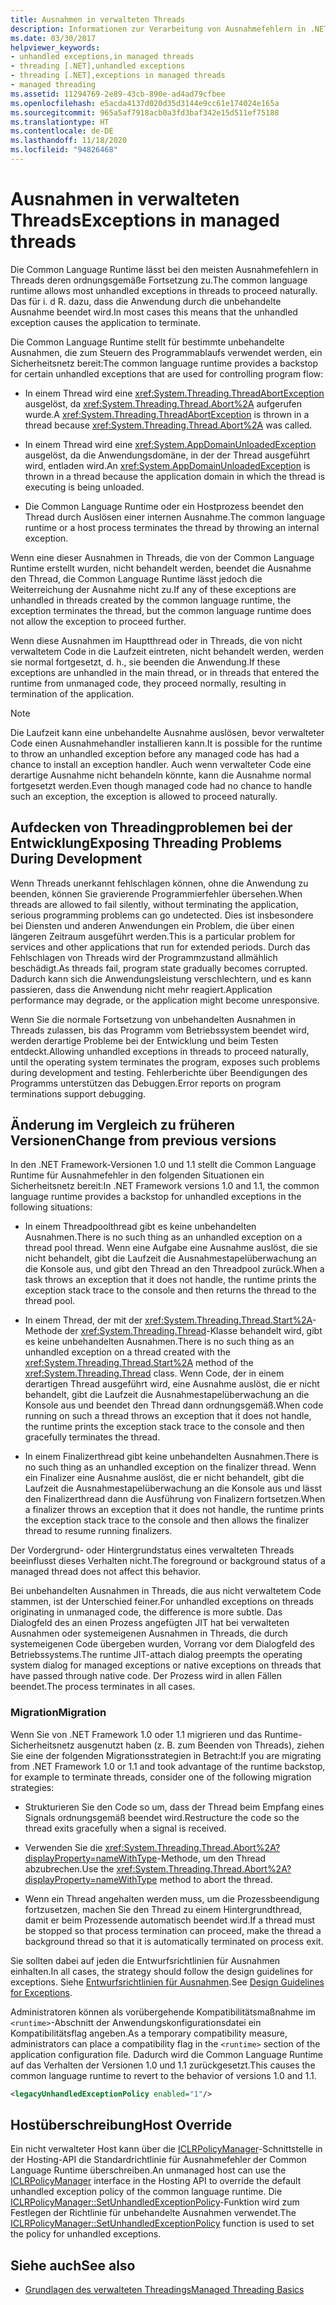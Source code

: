 ```yaml
---
title: Ausnahmen in verwalteten Threads
description: Informationen zur Verarbeitung von Ausnahmefehlern in .NET Die meisten Ausnahmefehler in Threads werden ordnungsgemäß fortgesetzt und führen zu einem Anwendungsabbruch.
ms.date: 03/30/2017
helpviewer_keywords:
- unhandled exceptions,in managed threads
- threading [.NET],unhandled exceptions
- threading [.NET],exceptions in managed threads
- managed threading
ms.assetid: 11294769-2e89-43cb-890e-ad4ad79cfbee
ms.openlocfilehash: e5acda4137d020d35d3144e9cc61e174024e165a
ms.sourcegitcommit: 965a5af7918acb0a3fd3baf342e15d511ef75188
ms.translationtype: HT
ms.contentlocale: de-DE
ms.lasthandoff: 11/18/2020
ms.locfileid: "94826468"
---
```

# <a name="exceptions-in-managed-threads"></a><span data-ttu-id="2f2ae-104">Ausnahmen in verwalteten Threads</span><span class="sxs-lookup"><span data-stu-id="2f2ae-104">Exceptions in managed threads</span></span>

<span data-ttu-id="2f2ae-105">Die Common Language Runtime lässt bei den meisten Ausnahmefehlern in Threads deren ordnungsgemäße Fortsetzung zu.</span><span class="sxs-lookup"><span data-stu-id="2f2ae-105">The common language runtime allows most unhandled exceptions in threads to proceed naturally.</span></span> <span data-ttu-id="2f2ae-106">Das für i. d R. dazu, dass die Anwendung durch die unbehandelte Ausnahme beendet wird.</span><span class="sxs-lookup"><span data-stu-id="2f2ae-106">In most cases this means that the unhandled exception causes the application to terminate.</span></span>
  
<span data-ttu-id="2f2ae-107">Die Common Language Runtime stellt für bestimmte unbehandelte Ausnahmen, die zum Steuern des Programmablaufs verwendet werden, ein Sicherheitsnetz bereit:</span><span class="sxs-lookup"><span data-stu-id="2f2ae-107">The common language runtime provides a backstop for certain unhandled exceptions that are used for controlling program flow:</span></span>  
  
- <span data-ttu-id="2f2ae-108">In einem Thread wird eine <xref:System.Threading.ThreadAbortException> ausgelöst, da <xref:System.Threading.Thread.Abort%2A> aufgerufen wurde.</span><span class="sxs-lookup"><span data-stu-id="2f2ae-108">A <xref:System.Threading.ThreadAbortException> is thrown in a thread because <xref:System.Threading.Thread.Abort%2A> was called.</span></span>  
  
- <span data-ttu-id="2f2ae-109">In einem Thread wird eine <xref:System.AppDomainUnloadedException> ausgelöst, da die Anwendungsdomäne, in der der Thread ausgeführt wird, entladen wird.</span><span class="sxs-lookup"><span data-stu-id="2f2ae-109">An <xref:System.AppDomainUnloadedException> is thrown in a thread because the application domain in which the thread is executing is being unloaded.</span></span>  
  
- <span data-ttu-id="2f2ae-110">Die Common Language Runtime oder ein Hostprozess beendet den Thread durch Auslösen einer internen Ausnahme.</span><span class="sxs-lookup"><span data-stu-id="2f2ae-110">The common language runtime or a host process terminates the thread by throwing an internal exception.</span></span>  
  
 <span data-ttu-id="2f2ae-111">Wenn eine dieser Ausnahmen in Threads, die von der Common Language Runtime erstellt wurden, nicht behandelt werden, beendet die Ausnahme den Thread, die Common Language Runtime lässt jedoch die Weiterreichung der Ausnahme nicht zu.</span><span class="sxs-lookup"><span data-stu-id="2f2ae-111">If any of these exceptions are unhandled in threads created by the common language runtime, the exception terminates the thread, but the common language runtime does not allow the exception to proceed further.</span></span>  
  
 <span data-ttu-id="2f2ae-112">Wenn diese Ausnahmen im Hauptthread oder in Threads, die von nicht verwaltetem Code in die Laufzeit eintreten, nicht behandelt werden, werden sie normal fortgesetzt, d. h., sie beenden die Anwendung.</span><span class="sxs-lookup"><span data-stu-id="2f2ae-112">If these exceptions are unhandled in the main thread, or in threads that entered the runtime from unmanaged code, they proceed normally, resulting in termination of the application.</span></span>  
  
> [!NOTE]
> <span data-ttu-id="2f2ae-113">Die Laufzeit kann eine unbehandelte Ausnahme auslösen, bevor verwalteter Code einen Ausnahmehandler installieren kann.</span><span class="sxs-lookup"><span data-stu-id="2f2ae-113">It is possible for the runtime to throw an unhandled exception before any managed code has had a chance to install an exception handler.</span></span> <span data-ttu-id="2f2ae-114">Auch wenn verwalteter Code eine derartige Ausnahme nicht behandeln könnte, kann die Ausnahme normal fortgesetzt werden.</span><span class="sxs-lookup"><span data-stu-id="2f2ae-114">Even though managed code had no chance to handle such an exception, the exception is allowed to proceed naturally.</span></span>  
  
## <a name="exposing-threading-problems-during-development"></a><span data-ttu-id="2f2ae-115">Aufdecken von Threadingproblemen bei der Entwicklung</span><span class="sxs-lookup"><span data-stu-id="2f2ae-115">Exposing Threading Problems During Development</span></span>  
 <span data-ttu-id="2f2ae-116">Wenn Threads unerkannt fehlschlagen können, ohne die Anwendung zu beenden, können Sie gravierende Programmierfehler übersehen.</span><span class="sxs-lookup"><span data-stu-id="2f2ae-116">When threads are allowed to fail silently, without terminating the application, serious programming problems can go undetected.</span></span> <span data-ttu-id="2f2ae-117">Dies ist insbesondere bei Diensten und anderen Anwendungen ein Problem, die über einen längeren Zeitraum ausgeführt werden.</span><span class="sxs-lookup"><span data-stu-id="2f2ae-117">This is a particular problem for services and other applications that run for extended periods.</span></span> <span data-ttu-id="2f2ae-118">Durch das Fehlschlagen von Threads wird der Programmzustand allmählich beschädigt.</span><span class="sxs-lookup"><span data-stu-id="2f2ae-118">As threads fail, program state gradually becomes corrupted.</span></span> <span data-ttu-id="2f2ae-119">Dadurch kann sich die Anwendungsleistung verschlechtern, und es kann passieren, dass die Anwendung nicht mehr reagiert.</span><span class="sxs-lookup"><span data-stu-id="2f2ae-119">Application performance may degrade, or the application might become unresponsive.</span></span>  
  
 <span data-ttu-id="2f2ae-120">Wenn Sie die normale Fortsetzung von unbehandelten Ausnahmen in Threads zulassen, bis das Programm vom Betriebssystem beendet wird, werden derartige Probleme bei der Entwicklung und beim Testen entdeckt.</span><span class="sxs-lookup"><span data-stu-id="2f2ae-120">Allowing unhandled exceptions in threads to proceed naturally, until the operating system terminates the program, exposes such problems during development and testing.</span></span> <span data-ttu-id="2f2ae-121">Fehlerberichte über Beendigungen des Programms unterstützen das Debuggen.</span><span class="sxs-lookup"><span data-stu-id="2f2ae-121">Error reports on program terminations support debugging.</span></span>  
  
## <a name="change-from-previous-versions"></a><span data-ttu-id="2f2ae-122">Änderung im Vergleich zu früheren Versionen</span><span class="sxs-lookup"><span data-stu-id="2f2ae-122">Change from previous versions</span></span>

<span data-ttu-id="2f2ae-123">In den .NET Framework-Versionen 1.0 und 1.1 stellt die Common Language Runtime für Ausnahmefehler in den folgenden Situationen ein Sicherheitsnetz bereit:</span><span class="sxs-lookup"><span data-stu-id="2f2ae-123">In .NET Framework versions 1.0 and 1.1, the common language runtime provides a backstop for unhandled exceptions in the following situations:</span></span>  
  
- <span data-ttu-id="2f2ae-124">In einem Threadpoolthread gibt es keine unbehandelten Ausnahmen.</span><span class="sxs-lookup"><span data-stu-id="2f2ae-124">There is no such thing as an unhandled exception on a thread pool thread.</span></span> <span data-ttu-id="2f2ae-125">Wenn eine Aufgabe eine Ausnahme auslöst, die sie nicht behandelt, gibt die Laufzeit die Ausnahmestapelüberwachung an die Konsole aus, und gibt den Thread an den Threadpool zurück.</span><span class="sxs-lookup"><span data-stu-id="2f2ae-125">When a task throws an exception that it does not handle, the runtime prints the exception stack trace to the console and then returns the thread to the thread pool.</span></span>  
  
- <span data-ttu-id="2f2ae-126">In einem Thread, der mit der <xref:System.Threading.Thread.Start%2A>-Methode der <xref:System.Threading.Thread>-Klasse behandelt wird, gibt es keine unbehandelten Ausnahmen.</span><span class="sxs-lookup"><span data-stu-id="2f2ae-126">There is no such thing as an unhandled exception on a thread created with the <xref:System.Threading.Thread.Start%2A> method of the <xref:System.Threading.Thread> class.</span></span> <span data-ttu-id="2f2ae-127">Wenn Code, der in einem derartigen Thread ausgeführt wird, eine Ausnahme auslöst, die er nicht behandelt, gibt die Laufzeit die Ausnahmestapelüberwachung an die Konsole aus und beendet den Thread dann ordnungsgemäß.</span><span class="sxs-lookup"><span data-stu-id="2f2ae-127">When code running on such a thread throws an exception that it does not handle, the runtime prints the exception stack trace to the console and then gracefully terminates the thread.</span></span>  
  
- <span data-ttu-id="2f2ae-128">In einem Finalizerthread gibt keine unbehandelten Ausnahmen.</span><span class="sxs-lookup"><span data-stu-id="2f2ae-128">There is no such thing as an unhandled exception on the finalizer thread.</span></span> <span data-ttu-id="2f2ae-129">Wenn ein Finalizer eine Ausnahme auslöst, die er nicht behandelt, gibt die Laufzeit die Ausnahmestapelüberwachung an die Konsole aus und lässt den Finalizerthread dann die Ausführung von Finalizern fortsetzen.</span><span class="sxs-lookup"><span data-stu-id="2f2ae-129">When a finalizer throws an exception that it does not handle, the runtime prints the exception stack trace to the console and then allows the finalizer thread to resume running finalizers.</span></span>  
  
 <span data-ttu-id="2f2ae-130">Der Vordergrund- oder Hintergrundstatus eines verwalteten Threads beeinflusst dieses Verhalten nicht.</span><span class="sxs-lookup"><span data-stu-id="2f2ae-130">The foreground or background status of a managed thread does not affect this behavior.</span></span>  
  
 <span data-ttu-id="2f2ae-131">Bei unbehandelten Ausnahmen in Threads, die aus nicht verwaltetem Code stammen, ist der Unterschied feiner.</span><span class="sxs-lookup"><span data-stu-id="2f2ae-131">For unhandled exceptions on threads originating in unmanaged code, the difference is more subtle.</span></span> <span data-ttu-id="2f2ae-132">Das Dialogfeld des an einen Prozess angefügten JIT hat bei verwalteten Ausnahmen oder systemeigenen Ausnahmen in Threads, die durch systemeigenen Code übergeben wurden, Vorrang vor dem Dialogfeld des Betriebssystems.</span><span class="sxs-lookup"><span data-stu-id="2f2ae-132">The runtime JIT-attach dialog preempts the operating system dialog for managed exceptions or native exceptions on threads that have passed through native code.</span></span> <span data-ttu-id="2f2ae-133">Der Prozess wird in allen Fällen beendet.</span><span class="sxs-lookup"><span data-stu-id="2f2ae-133">The process terminates in all cases.</span></span>

### <a name="migration"></a><span data-ttu-id="2f2ae-134">Migration</span><span class="sxs-lookup"><span data-stu-id="2f2ae-134">Migration</span></span>

<span data-ttu-id="2f2ae-135">Wenn Sie von .NET Framework 1.0 oder 1.1 migrieren und das Runtime-Sicherheitsnetz ausgenutzt haben (z. B. zum Beenden von Threads), ziehen Sie eine der folgenden Migrationsstrategien in Betracht:</span><span class="sxs-lookup"><span data-stu-id="2f2ae-135">If you are migrating from .NET Framework 1.0 or 1.1 and took advantage of the runtime backstop, for example to terminate threads, consider one of the following migration strategies:</span></span>  
  
- <span data-ttu-id="2f2ae-136">Strukturieren Sie den Code so um, dass der Thread beim Empfang eines Signals ordnungsgemäß beendet wird.</span><span class="sxs-lookup"><span data-stu-id="2f2ae-136">Restructure the code so the thread exits gracefully when a signal is received.</span></span>  
  
- <span data-ttu-id="2f2ae-137">Verwenden Sie die <xref:System.Threading.Thread.Abort%2A?displayProperty=nameWithType>-Methode, um den Thread abzubrechen.</span><span class="sxs-lookup"><span data-stu-id="2f2ae-137">Use the <xref:System.Threading.Thread.Abort%2A?displayProperty=nameWithType> method to abort the thread.</span></span>  
  
- <span data-ttu-id="2f2ae-138">Wenn ein Thread angehalten werden muss, um die Prozessbeendigung fortzusetzen, machen Sie den Thread zu einem Hintergrundthread, damit er beim Prozessende automatisch beendet wird.</span><span class="sxs-lookup"><span data-stu-id="2f2ae-138">If a thread must be stopped so that process termination can proceed, make the thread a background thread so that it is automatically terminated on process exit.</span></span>  
  
<span data-ttu-id="2f2ae-139">Sie sollten dabei auf jeden die Entwurfsrichtlinien für Ausnahmen einhalten.</span><span class="sxs-lookup"><span data-stu-id="2f2ae-139">In all cases, the strategy should follow the design guidelines for exceptions.</span></span> <span data-ttu-id="2f2ae-140">Siehe [Entwurfsrichtlinien für Ausnahmen](../design-guidelines/exceptions.md).</span><span class="sxs-lookup"><span data-stu-id="2f2ae-140">See [Design Guidelines for Exceptions](../design-guidelines/exceptions.md).</span></span>  
  
<span data-ttu-id="2f2ae-141">Administratoren können als vorübergehende Kompatibilitätsmaßnahme im `<runtime>`-Abschnitt der Anwendungskonfigurationsdatei ein Kompatibilitätsflag angeben.</span><span class="sxs-lookup"><span data-stu-id="2f2ae-141">As a temporary compatibility measure, administrators can place a compatibility flag in the `<runtime>` section of the application configuration file.</span></span> <span data-ttu-id="2f2ae-142">Dadurch wird die Common Language Runtime auf das Verhalten der Versionen 1.0 und 1.1 zurückgesetzt.</span><span class="sxs-lookup"><span data-stu-id="2f2ae-142">This causes the common language runtime to revert to the behavior of versions 1.0 and 1.1.</span></span>  
  
```xml  
<legacyUnhandledExceptionPolicy enabled="1"/>  
```  
  
## <a name="host-override"></a><span data-ttu-id="2f2ae-143">Hostüberschreibung</span><span class="sxs-lookup"><span data-stu-id="2f2ae-143">Host Override</span></span>

<span data-ttu-id="2f2ae-144">Ein nicht verwalteter Host kann über die [ICLRPolicyManager](../../framework/unmanaged-api/hosting/iclrpolicymanager-interface.md)-Schnittstelle in der Hosting-API die Standardrichtlinie für Ausnahmefehler der Common Language Runtime überschreiben.</span><span class="sxs-lookup"><span data-stu-id="2f2ae-144">An unmanaged host can use the [ICLRPolicyManager](../../framework/unmanaged-api/hosting/iclrpolicymanager-interface.md) interface in the Hosting API to override the default unhandled exception policy of the common language runtime.</span></span> <span data-ttu-id="2f2ae-145">Die [ICLRPolicyManager::SetUnhandledExceptionPolicy](../../framework/unmanaged-api/hosting/iclrpolicymanager-setunhandledexceptionpolicy-method.md)-Funktion wird zum Festlegen der Richtlinie für unbehandelte Ausnahmen verwendet.</span><span class="sxs-lookup"><span data-stu-id="2f2ae-145">The [ICLRPolicyManager::SetUnhandledExceptionPolicy](../../framework/unmanaged-api/hosting/iclrpolicymanager-setunhandledexceptionpolicy-method.md) function is used to set the policy for unhandled exceptions.</span></span>  
  
## <a name="see-also"></a><span data-ttu-id="2f2ae-146">Siehe auch</span><span class="sxs-lookup"><span data-stu-id="2f2ae-146">See also</span></span>

- [<span data-ttu-id="2f2ae-147">Grundlagen des verwalteten Threadings</span><span class="sxs-lookup"><span data-stu-id="2f2ae-147">Managed Threading Basics</span></span>](managed-threading-basics.md)
